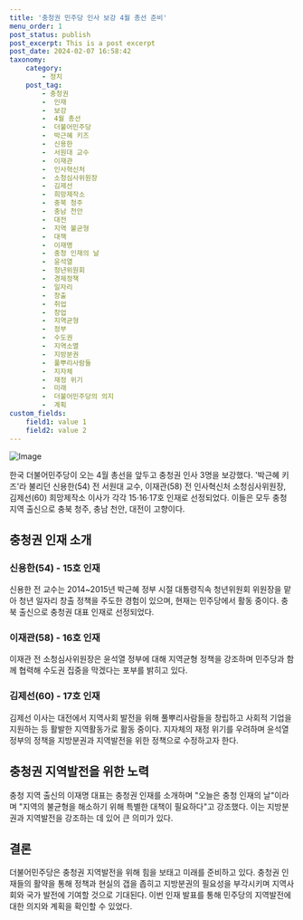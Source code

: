 ```yaml
---
title: '충청권 민주당 인사 보강 4월 총선 준비'
menu_order: 1
post_status: publish
post_excerpt: This is a post excerpt
post_date: 2024-02-07 16:58:42
taxonomy:
    category:
        - 정치
    post_tag:
        - 충청권
        -  인재
        -  보강
        -  4월 총선
        -  더불어민주당
        -  박근혜 키즈
        -  신용한
        -  서원대 교수
        -  이재관
        -  인사혁신처
        -  소청심사위원장
        -  김제선
        -  희망제작소
        -  충북 청주
        -  충남 천안
        -  대전
        -  지역 불균형
        -  대책
        -  이재명
        -  충청 인재의 날
        -  윤석열
        -  청년위원회
        -  경제정책
        -  일자리
        -  창출
        -  취업
        -  창업
        -  지역균형
        -  정부
        -  수도권
        -  지역소멸
        -  지방분권
        -  풀뿌리사람들
        -  지자체
        -  재정 위기
        -  미래
        -  더불어민주당의 의지
        -  계획
custom_fields:
    field1: value 1
    field2: value 2
---
```


![Image](https://imgnews.pstatic.net/image/002/2024/02/07/0002318771_001_20240207133500977.jpg?type=w647)


한국 더불어민주당이 오는 4월 총선을 앞두고 충청권 인사 3명을 보강했다. '박근혜 키즈'라 불리던 신용한(54) 전 서원대 교수, 이재관(58) 전 인사혁신처 소청심사위원장, 김제선(60) 희망제작소 이사가 각각 15·16·17호 인재로 선정되었다. 이들은 모두 충청 지역 출신으로 충북 청주, 충남 천안, 대전이 고향이다.

## 충청권 인재 소개
### 신용한(54) - 15호 인재
신용한 전 교수는 2014~2015년 박근혜 정부 시절 대통령직속 청년위원회 위원장을 맡아 청년 일자리 창출 정책을 주도한 경험이 있으며, 현재는 민주당에서 활동 중이다. 충북 출신으로 충청권 대표 인재로 선정되었다.

### 이재관(58) - 16호 인재
이재관 전 소청심사위원장은 윤석열 정부에 대해 지역균형 정책을 강조하며 민주당과 함께 협력해 수도권 집중을 막겠다는 포부를 밝히고 있다.

### 김제선(60) - 17호 인재
김제선 이사는 대전에서 지역사회 발전을 위해 풀뿌리사람들을 창립하고 사회적 기업을 지원하는 등 활발한 지역활동가로 활동 중이다. 지자체의 재정 위기를 우려하며 윤석열 정부의 정책을 지방분권과 지역발전을 위한 정책으로 수정하고자 한다.

## 충청권 지역발전을 위한 노력
충청 지역 출신의 이재명 대표는 충청권 인재를 소개하며 "오늘은 충청 인재의 날"이라며 "지역의 불균형을 해소하기 위해 특별한 대책이 필요하다"고 강조했다. 이는 지방분권과 지역발전을 강조하는 데 있어 큰 의미가 있다.

## 결론
더불어민주당은 충청권 지역발전을 위해 힘을 보태고 미래를 준비하고 있다. 충청권 인재들의 활약을 통해 정책과 현실의 갭을 좁히고 지방분권의 필요성을 부각시키며 지역사회와 국가 발전에 기여할 것으로 기대된다. 이번 인재 발표를 통해 민주당의 지역발전에 대한 의지와 계획을 확인할 수 있었다.
